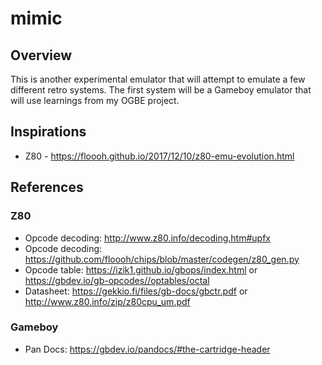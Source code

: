 # mimic
## Overview
This is another experimental emulator that will attempt to emulate a few different retro systems. The first system will be a Gameboy emulator that will use learnings from my OGBE project.

## Inspirations
* Z80 - https://floooh.github.io/2017/12/10/z80-emu-evolution.html

## References
### Z80
* Opcode decoding: http://www.z80.info/decoding.htm#upfx
* Opcode decoding: https://github.com/floooh/chips/blob/master/codegen/z80_gen.py
* Opcode table: https://izik1.github.io/gbops/index.html or https://gbdev.io/gb-opcodes//optables/octal
* Datasheet: https://gekkio.fi/files/gb-docs/gbctr.pdf or http://www.z80.info/zip/z80cpu_um.pdf

### Gameboy
* Pan Docs: https://gbdev.io/pandocs/#the-cartridge-header
